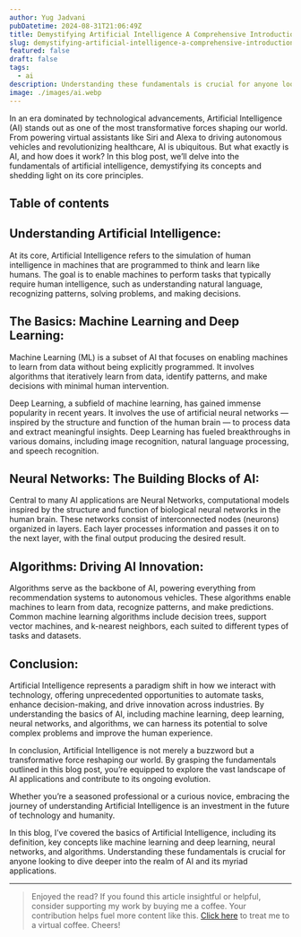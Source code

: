 ```yaml
---
author: Yug Jadvani
pubDatetime: 2024-08-31T21:06:49Z
title: Demystifying Artificial Intelligence A Comprehensive Introduction to the Basics
slug: demystifying-artificial-intelligence-a-comprehensive-introduction-to-the-basics
featured: false
draft: false
tags:
  - ai
description: Understanding these fundamentals is crucial for anyone looking to dive deeper into the realm of AI and its myriad applications.
image: ./images/ai.webp
---
```


In an era dominated by technological advancements, Artificial Intelligence (AI) stands out as one of the most transformative forces shaping our world. From powering virtual assistants like Siri and Alexa to driving autonomous vehicles and revolutionizing healthcare, AI is ubiquitous. But what exactly is AI, and how does it work? In this blog post, we’ll delve into the fundamentals of artificial intelligence, demystifying its concepts and shedding light on its core principles.

## Table of contents

## Understanding Artificial Intelligence:

At its core, Artificial Intelligence refers to the simulation of human intelligence in machines that are programmed to think and learn like humans. The goal is to enable machines to perform tasks that typically require human intelligence, such as understanding natural language, recognizing patterns, solving problems, and making decisions.

## The Basics: Machine Learning and Deep Learning:

Machine Learning (ML) is a subset of AI that focuses on enabling machines to learn from data without being explicitly programmed. It involves algorithms that iteratively learn from data, identify patterns, and make decisions with minimal human intervention.

Deep Learning, a subfield of machine learning, has gained immense popularity in recent years. It involves the use of artificial neural networks — inspired by the structure and function of the human brain — to process data and extract meaningful insights. Deep Learning has fueled breakthroughs in various domains, including image recognition, natural language processing, and speech recognition.

## Neural Networks: The Building Blocks of AI:

Central to many AI applications are Neural Networks, computational models inspired by the structure and function of biological neural networks in the human brain. These networks consist of interconnected nodes (neurons) organized in layers. Each layer processes information and passes it on to the next layer, with the final output producing the desired result.

## Algorithms: Driving AI Innovation:

Algorithms serve as the backbone of AI, powering everything from recommendation systems to autonomous vehicles. These algorithms enable machines to learn from data, recognize patterns, and make predictions. Common machine learning algorithms include decision trees, support vector machines, and k-nearest neighbors, each suited to different types of tasks and datasets.

## Conclusion:

Artificial Intelligence represents a paradigm shift in how we interact with technology, offering unprecedented opportunities to automate tasks, enhance decision-making, and drive innovation across industries. By understanding the basics of AI, including machine learning, deep learning, neural networks, and algorithms, we can harness its potential to solve complex problems and improve the human experience.

In conclusion, Artificial Intelligence is not merely a buzzword but a transformative force reshaping our world. By grasping the fundamentals outlined in this blog post, you’re equipped to explore the vast landscape of AI applications and contribute to its ongoing evolution.

Whether you’re a seasoned professional or a curious novice, embracing the journey of understanding Artificial Intelligence is an investment in the future of technology and humanity.

In this blog, I’ve covered the basics of Artificial Intelligence, including its definition, key concepts like machine learning and deep learning, neural networks, and algorithms. Understanding these fundamentals is crucial for anyone looking to dive deeper into the realm of AI and its myriad applications.

---

> Enjoyed the read? If you found this article insightful or helpful, consider supporting my work by buying me a coffee. Your contribution helps fuel more content like this. [Click here](https://buymeacoffee.com/yugjadvani9) to treat me to a virtual coffee. Cheers!
